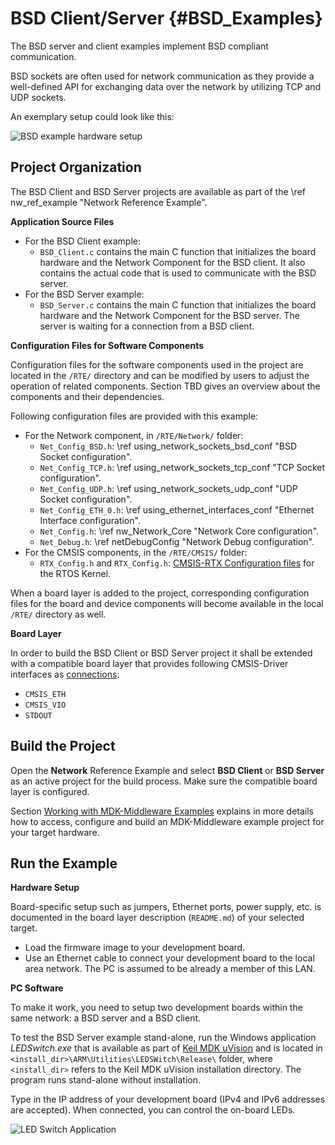 # BSD Client/Server {#BSD_Examples}

The BSD server and client examples implement BSD compliant communication.

BSD sockets are often used for network communication as they provide a well-defined API for exchanging data over the network by utilizing TCP and UDP sockets.

An exemplary setup could look like this:

![BSD example hardware setup](bsd_example_setup.png)

## Project Organization

The BSD Client and BSD Server projects are available as part of the \ref nw_ref_example "Network Reference Example".

**Application Source Files**

 - For the BSD Client example:
   - `BSD_Client.c`  contains the main C function that initializes the board hardware and the Network Component for the BSD client. It also contains the actual code that is used to communicate with the BSD server.
 - For the BSD Server example:
   - `BSD_Server.c` contains the main C function that initializes the board hardware and the Network Component for the BSD server. The server is waiting for a connection from a BSD client.

**Configuration Files for Software Components**

Configuration files for the software components used in the project are located in the `/RTE/` directory and can be modified by users to adjust the operation of related components. Section TBD gives an overview about the components and their dependencies.

Following configuration files are provided with this example:

 - For the Network component, in `/RTE/Network/` folder:
   - `Net_Config_BSD.h`: \ref using_network_sockets_bsd_conf "BSD Socket configuration".
   - `Net_Config_TCP.h`: \ref using_network_sockets_tcp_conf "TCP Socket configuration".
   - `Net_Config_UDP.h`: \ref using_network_sockets_udp_conf "UDP Socket configuration".
   - `Net_Config_ETH_0.h`: \ref using_ethernet_interfaces_conf "Ethernet Interface configuration".
   - `Net_Config.h`: \ref nw_Network_Core "Network Core configuration".
   - `Net_Debug.h`: \ref netDebugConfig "Network Debug configuration".
 - For the CMSIS components, in the `/RTE/CMSIS/` folder:
   - `RTX_Config.h` and `RTX_Config.h`: [CMSIS-RTX Configuration files](https://arm-software.github.io/CMSIS-RTX/latest/config_rtx5.html) for the RTOS Kernel.

When a board layer is added to the project, corresponding configuration files for the board and device components will become available in the local `/RTE/` directory as well.


**Board Layer**

In order to build the BSD Client or BSD Server project it shall be extended with a compatible board layer that provides following CMSIS-Driver interfaces as [connections](https://github.com/Open-CMSIS-Pack/cmsis-toolbox/blob/main/docs/ReferenceApplications.md#connections):
 - `CMSIS_ETH`
 - `CMSIS_VIO`
 - `STDOUT`

## Build the Project

Open the **Network** Reference Example and select **BSD Client** or **BSD Server** as an active project for the build process. Make sure the compatible board layer is configured.

Section [Working with MDK-Middleware Examples](../General/working_with_examples.html) explains in more details how to access, configure and build an MDK-Middleware example project for your target hardware.

## Run the Example

**Hardware Setup**

Board-specific setup such as jumpers, Ethernet ports, power supply, etc. is documented in the board layer description (`README.md`) of your selected target.

 - Load the firmware image to your development board.
 - Use an Ethernet cable to connect your development board to the local area network. The PC is assumed to be already a member of this LAN.

**PC Software**

To make it work, you need to setup two development boards within the same network: a BSD server and a BSD client.

To test the BSD Server example stand-alone, run the Windows application *LEDSwitch.exe* that is available as part of [Keil MDK uVision](https://developer.arm.com/documentation/101407/latest/About-uVision/Installation) and is located in `<install_dir>\ARM\Utilities\LEDSWitch\Release\` folder, where `<install_dir>` refers to the Keil MDK uVision installation directory. The program runs stand-alone without installation.

Type in the IP address of your development board (IPv4 and IPv6 addresses are accepted). When connected, you can control the on-board LEDs.

![LED Switch Application](ledswitch.png)
